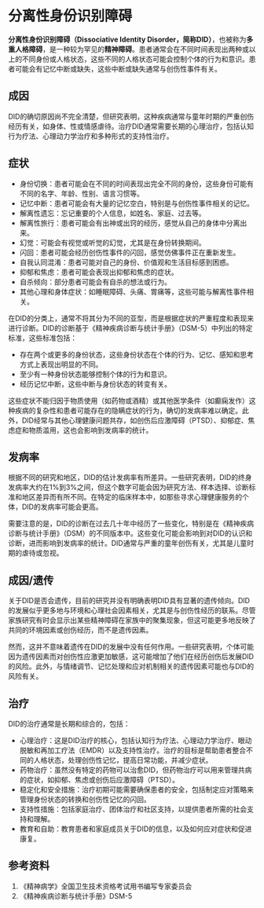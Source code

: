 # 分离性身份识别障碍

**分离性身份识别障碍（Dissociative Identity Disorder，简称DID）**，也被称为**多重人格障碍**，是一种较为罕见的**精神障碍**。患者通常会在不同时间表现出两种或以上的不同身份或人格状态，这些不同的人格状态可能会控制个体的行为和意识。患者可能会有记忆中断或缺失，这些中断或缺失通常与创伤性事件有关。

## 成因

DID的确切原因尚不完全清楚，但研究表明，这种疾病通常与童年时期的严重创伤经历有关，如身体、性或情感虐待。治疗DID通常需要长期的心理治疗，包括认知行为疗法、心理动力学治疗和多种形式的支持性治疗。

## 症状

* 身份切换：患者可能会在不同的时间表现出完全不同的身份，这些身份可能有不同的名字、年龄、性别、语言习惯等。
* 记忆中断：患者可能会有大量的记忆空白，特别是与创伤性事件相关的记忆。
* 解离性遗忘：忘记重要的个人信息，如姓名、家庭、过去等。
* 解离性旅行：患者可能会有出神或出窍的经历，感觉从自己的身体中分离出来。
* 幻觉：可能会有视觉或听觉的幻觉，尤其是在身份转换期间。
* 闪回：患者可能会经历创伤性事件的闪回，感觉仿佛事件正在重新发生。
* 自我认同混淆：患者可能对自己的身份、价值观和生活目标感到困惑。
* 抑郁和焦虑：患者可能会表现出抑郁和焦虑的症状。
* 自杀倾向：部分患者可能会有自杀的想法或行为。
* 其他心理和身体症状：如睡眠障碍、头痛、胃痛等，这些可能与解离性事件相关。

在DID的分类上，通常不将其分为不同的亚型，而是根据症状的严重程度和表现来进行诊断。DID的诊断基于《精神疾病诊断与统计手册》（DSM-5）中列出的特定标准，这些标准包括：

* 存在两个或更多的身份状态，这些身份状态在个体的行为、记忆、感知和思考方式上表现出明显的不同。
* 至少有一种身份状态能够控制个体的行为和意识。
* 经历记忆中断，这些中断与身份状态的转变有关。

这些症状不能归因于物质使用（如药物或酒精）或其他医学条件（如癫痫发作）这种疾病的复杂性和患者可能存在的隐瞒症状的行为，确切的发病率难以确定。此外，DID经常与其他心理健康问题共存，如创伤后应激障碍（PTSD）、抑郁症、焦虑症和物质滥用，这也会影响到发病率的统计。

## 发病率

根据不同的研究和地区，DID的估计发病率有所差异。一些研究表明，DID的终身发病率大约在1%到3%之间，但这个数字可能会因为研究方法、样本选择、诊断标准和地区差异而有所不同。在特定的临床样本中，如那些寻求心理健康服务的个体，DID的发病率可能会更高。

需要注意的是，DID的诊断在过去几十年中经历了一些变化，特别是在《精神疾病诊断与统计手册》（DSM）的不同版本中。这些变化可能会影响到对DID的认识和诊断，进而影响到发病率的统计。DID通常与严重的童年创伤有关，尤其是儿童时期的虐待或忽视。

## 成因/遗传

关于DID是否会遗传，目前的研究并没有明确表明DID具有显著的遗传倾向。DID的发展似乎更多地与环境和心理社会因素相关，尤其是与创伤性经历的联系。尽管家族研究有时会显示出某些精神障碍在家族中的聚集现象，但这可能更多地反映了共同的环境因素或创伤经历，而不是遗传因素。

然而，这并不意味着遗传在DID的发展中没有任何作用。一些研究表明，个体可能因为遗传因素而对创伤性应激更加敏感，这可能增加了他们在经历创伤后发展DID的风险。此外，与情绪调节、记忆处理和应对机制相关的遗传因素可能也与DID的风险有关。

## 治疗

DID的治疗通常是长期和综合的，包括：

* 心理治疗：这是DID治疗的核心，包括认知行为疗法、心理动力学治疗、眼动脱敏和再加工疗法（EMDR）以及支持性治疗。治疗的目标是帮助患者整合不同的人格状态，处理创伤性记忆，提高日常功能，并减少症状。
* 药物治疗：虽然没有特定的药物可以治愈DID，但药物治疗可以用来管理共病的症状，如抑郁、焦虑或创伤后应激障碍（PTSD）。
* 稳定化和安全措施：治疗初期可能需要确保患者的安全，包括制定应对策略来管理身份状态的转换和创伤性记忆的闪回。
* 支持性措施：包括家庭治疗、团体治疗和社区支持，以提供患者所需的社会支持和理解。
* 教育和自助：教育患者和家庭成员关于DID的信息，以及如何应对症状和促进康复。

## 参考资料

1. 《精神病学》全国卫生技术资格考试用书编写专家委员会
2. 《精神疾病诊断与统计手册》DSM-5
